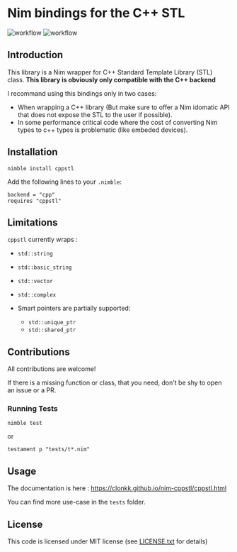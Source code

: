 # Nim bindings for the C++ STL

![workflow](https://github.com/Clonkk/nim-cppstl/actions/workflows/ci.yml/badge.svg)
![workflow](https://github.com/Clonkk/nim-cppstl/actions/workflows/docs.yml/badge.svg)

## Introduction

This library is a Nim wrapper for C++ Standard Template Library (STL) class.
**This library is obviously only compatible with the C++ backend**

I recommand using this bindings only in two cases:
* When wrapping a C++ library (But make sure to offer a Nim idomatic API that does not expose the STL to the user if possible).
* In some performance critical code where the cost of converting Nim types to c++ types is problematic (like embeded devices).


## Installation

```
nimble install cppstl
```

Add the following lines to your `.nimble`:
```
backend = "cpp"
requires "cppstl"
```

## Limitations

``cppstl`` currently wraps :

* ``std::string``
* ``std::basic_string``
* ``std::vector``
* ``std::complex``

* Smart pointers are partially supported:
  * ``std::unique_ptr``
  * ``std::shared_ptr``

## Contributions

All contributions are welcome!

If there is a missing function or class, that you need, don't be shy to open an issue or a PR.

### Running Tests

```
nimble test
```

or

```
testament p "tests/t*.nim"
```

## Usage

The documentation is here : https://clonkk.github.io/nim-cppstl/cppstl.html

You can find more use-case in the `tests` folder.

## License

This code is licensed under MIT license (see [LICENSE.txt](./LICENSE.txt) for details)

